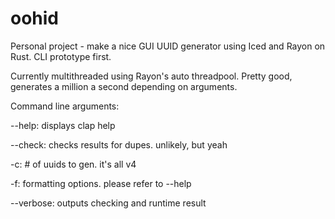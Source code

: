 # oohid
Personal project - make a nice GUI UUID generator using Iced and Rayon on Rust. CLI prototype first.

Currently multithreaded using Rayon's auto threadpool. Pretty good, generates a million a second depending on arguments.

Command line arguments:

--help: displays clap help

--check: checks results for dupes. unlikely, but yeah

-c: # of uuids to gen. it's all v4

-f: formatting options. please refer to --help

--verbose: outputs checking and runtime result